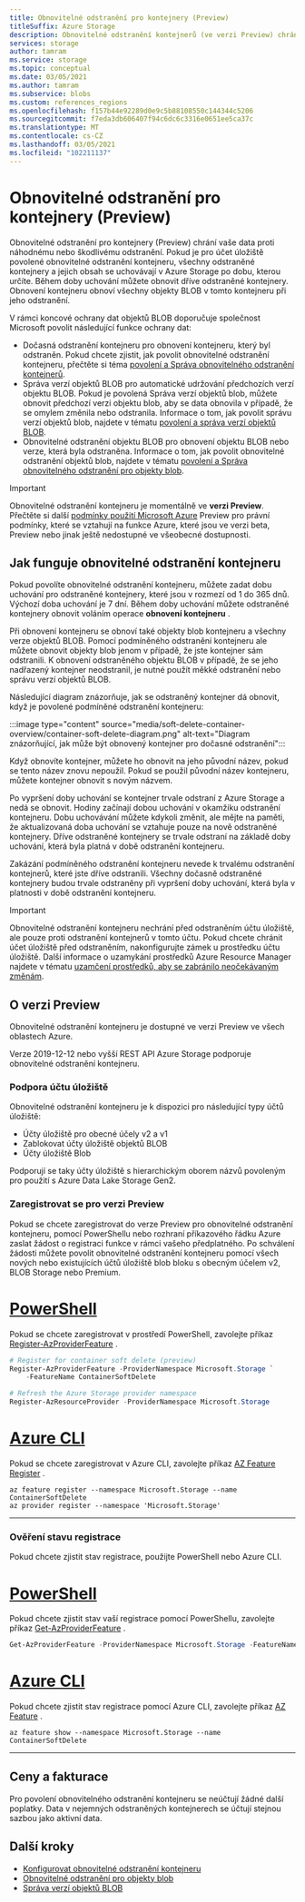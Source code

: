 ```yaml
---
title: Obnovitelné odstranění pro kontejnery (Preview)
titleSuffix: Azure Storage
description: Obnovitelné odstranění kontejnerů (ve verzi Preview) chrání vaše data, abyste mohli snadněji obnovit data v případě, že je omylem změnil nebo odstranila aplikace nebo jiný uživatel účtu úložiště.
services: storage
author: tamram
ms.service: storage
ms.topic: conceptual
ms.date: 03/05/2021
ms.author: tamram
ms.subservice: blobs
ms.custom: references_regions
ms.openlocfilehash: f157b44e92289d0e9c5b88108550c144344c5206
ms.sourcegitcommit: f7eda3db606407f94c6dc6c3316e0651ee5ca37c
ms.translationtype: MT
ms.contentlocale: cs-CZ
ms.lasthandoff: 03/05/2021
ms.locfileid: "102211137"
---
```

# <a name="soft-delete-for-containers-preview"></a>Obnovitelné odstranění pro kontejnery (Preview)

Obnovitelné odstranění pro kontejnery (Preview) chrání vaše data proti náhodnému nebo škodlivému odstranění. Pokud je pro účet úložiště povolené obnovitelné odstranění kontejneru, všechny odstraněné kontejnery a jejich obsah se uchovávají v Azure Storage po dobu, kterou určíte. Během doby uchování můžete obnovit dříve odstraněné kontejnery. Obnovení kontejneru obnoví všechny objekty BLOB v tomto kontejneru při jeho odstranění.

V rámci koncové ochrany dat objektů BLOB doporučuje společnost Microsoft povolit následující funkce ochrany dat:

- Dočasná odstranění kontejneru pro obnovení kontejneru, který byl odstraněn. Pokud chcete zjistit, jak povolit obnovitelné odstranění kontejneru, přečtěte si téma [povolení a Správa obnovitelného odstranění kontejnerů](soft-delete-container-enable.md).
- Správa verzí objektů BLOB pro automatické udržování předchozích verzí objektu BLOB. Pokud je povolená Správa verzí objektů blob, můžete obnovit předchozí verzi objektu blob, aby se data obnovila v případě, že se omylem změnila nebo odstranila. Informace o tom, jak povolit správu verzí objektů blob, najdete v tématu [povolení a správa verzí objektů BLOB](versioning-enable.md).
- Obnovitelné odstranění objektu BLOB pro obnovení objektu BLOB nebo verze, která byla odstraněna. Informace o tom, jak povolit obnovitelné odstranění objektů blob, najdete v tématu [povolení a Správa obnovitelného odstranění pro objekty blob](soft-delete-blob-enable.md).

> [!IMPORTANT]
> Obnovitelné odstranění kontejneru je momentálně ve **verzi Preview**. Přečtěte si další [podmínky použití Microsoft Azure](https://azure.microsoft.com/support/legal/preview-supplemental-terms/) Preview pro právní podmínky, které se vztahují na funkce Azure, které jsou ve verzi beta, Preview nebo jinak ještě nedostupné ve všeobecné dostupnosti.

## <a name="how-container-soft-delete-works"></a>Jak funguje obnovitelné odstranění kontejneru

Pokud povolíte obnovitelné odstranění kontejneru, můžete zadat dobu uchování pro odstraněné kontejnery, které jsou v rozmezí od 1 do 365 dnů. Výchozí doba uchování je 7 dní. Během doby uchování můžete odstraněné kontejnery obnovit voláním operace **obnovení kontejneru** .

Při obnovení kontejneru se obnoví také objekty blob kontejneru a všechny verze objektů BLOB. Pomocí podmíněného odstranění kontejneru ale můžete obnovit objekty blob jenom v případě, že jste kontejner sám odstranili. K obnovení odstraněného objektu BLOB v případě, že se jeho nadřazený kontejner neodstranil, je nutné použít měkké odstranění nebo správu verzí objektů BLOB.

Následující diagram znázorňuje, jak se odstraněný kontejner dá obnovit, když je povolené podmíněné odstranění kontejneru:

:::image type="content" source="media/soft-delete-container-overview/container-soft-delete-diagram.png" alt-text="Diagram znázorňující, jak může být obnovený kontejner pro dočasné odstranění":::

Když obnovíte kontejner, můžete ho obnovit na jeho původní název, pokud se tento název znovu nepoužil. Pokud se použil původní název kontejneru, můžete kontejner obnovit s novým názvem.

Po vypršení doby uchování se kontejner trvale odstraní z Azure Storage a nedá se obnovit. Hodiny začínají dobou uchování v okamžiku odstranění kontejneru. Dobu uchovávání můžete kdykoli změnit, ale mějte na paměti, že aktualizovaná doba uchování se vztahuje pouze na nově odstraněné kontejnery. Dříve odstraněné kontejnery se trvale odstraní na základě doby uchování, která byla platná v době odstranění kontejneru.

Zakázání podmíněného odstranění kontejneru nevede k trvalému odstranění kontejnerů, které jste dříve odstranili. Všechny dočasně odstraněné kontejnery budou trvale odstraněny při vypršení doby uchování, která byla v platnosti v době odstranění kontejneru.

> [!IMPORTANT]
> Obnovitelné odstranění kontejneru nechrání před odstraněním účtu úložiště, ale pouze proti odstranění kontejnerů v tomto účtu. Pokud chcete chránit účet úložiště před odstraněním, nakonfigurujte zámek u prostředku účtu úložiště. Další informace o uzamykání prostředků Azure Resource Manager najdete v tématu [uzamčení prostředků, aby se zabránilo neočekávaným změnám](../../azure-resource-manager/management/lock-resources.md).

## <a name="about-the-preview"></a>O verzi Preview

Obnovitelné odstranění kontejneru je dostupné ve verzi Preview ve všech oblastech Azure.

Verze 2019-12-12 nebo vyšší REST API Azure Storage podporuje obnovitelné odstranění kontejneru.

### <a name="storage-account-support"></a>Podpora účtu úložiště

Obnovitelné odstranění kontejneru je k dispozici pro následující typy účtů úložiště:

- Účty úložiště pro obecné účely v2 a v1
- Zablokovat účty úložiště objektů BLOB
- Účty úložiště Blob

Podporují se taky účty úložiště s hierarchickým oborem názvů povoleným pro použití s Azure Data Lake Storage Gen2.

### <a name="register-for-the-preview"></a>Zaregistrovat se pro verzi Preview

Pokud se chcete zaregistrovat do verze Preview pro obnovitelné odstranění kontejneru, pomocí PowerShellu nebo rozhraní příkazového řádku Azure zaslat žádost o registraci funkce v rámci vašeho předplatného. Po schválení žádosti můžete povolit obnovitelné odstranění kontejneru pomocí všech nových nebo existujících účtů úložiště blob bloku s obecným účelem v2, BLOB Storage nebo Premium.

# <a name="powershell"></a>[PowerShell](#tab/powershell)

Pokud se chcete zaregistrovat v prostředí PowerShell, zavolejte příkaz [Register-AzProviderFeature](/powershell/module/az.resources/register-azproviderfeature) .

```powershell
# Register for container soft delete (preview)
Register-AzProviderFeature -ProviderNamespace Microsoft.Storage `
    -FeatureName ContainerSoftDelete

# Refresh the Azure Storage provider namespace
Register-AzResourceProvider -ProviderNamespace Microsoft.Storage
```

# <a name="azure-cli"></a>[Azure CLI](#tab/azure-cli)

Pokud se chcete zaregistrovat v Azure CLI, zavolejte příkaz [AZ Feature Register](/cli/azure/feature#az-feature-register) .

```azurecli
az feature register --namespace Microsoft.Storage --name ContainerSoftDelete
az provider register --namespace 'Microsoft.Storage'
```

---

### <a name="check-the-status-of-your-registration"></a>Ověření stavu registrace

Pokud chcete zjistit stav registrace, použijte PowerShell nebo Azure CLI.

# <a name="powershell"></a>[PowerShell](#tab/powershell)

Pokud chcete zjistit stav vaší registrace pomocí PowerShellu, zavolejte příkaz [Get-AzProviderFeature](/powershell/module/az.resources/get-azproviderfeature) .

```powershell
Get-AzProviderFeature -ProviderNamespace Microsoft.Storage -FeatureName ContainerSoftDelete
```

# <a name="azure-cli"></a>[Azure CLI](#tab/azure-cli)

Pokud chcete zjistit stav registrace pomocí Azure CLI, zavolejte příkaz [AZ Feature](/cli/azure/feature#az-feature-show) .

```azurecli
az feature show --namespace Microsoft.Storage --name ContainerSoftDelete
```

---

## <a name="pricing-and-billing"></a>Ceny a fakturace

Pro povolení obnovitelného odstranění kontejneru se neúčtují žádné další poplatky. Data v nejemných odstraněných kontejnerech se účtují stejnou sazbou jako aktivní data.

## <a name="next-steps"></a>Další kroky

- [Konfigurovat obnovitelné odstranění kontejneru](soft-delete-container-enable.md)
- [Obnovitelné odstranění pro objekty blob](soft-delete-blob-overview.md)
- [Správa verzí objektů BLOB](versioning-overview.md)
